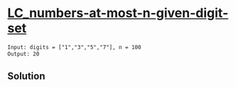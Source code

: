 # [LC_numbers-at-most-n-given-digit-set](https://leetcode.com/problems/numbers-at-most-n-given-digit-set)



```txt
Input: digits = ["1","3","5","7"], n = 100
Output: 20
```

## Solution

```py
```
